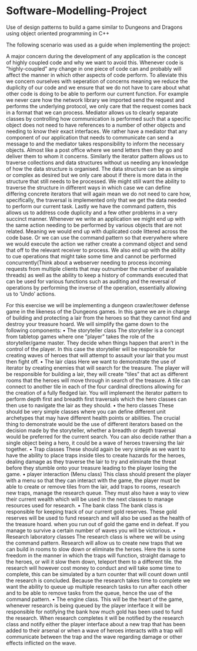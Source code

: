 # Software-Modelling-Project
Use of design patterns to build a game similar to Dungeons and Dragons using object oriented programming in C++

The following scenario was used as a guide when implementing the project: 

A major concern during the development of any application is the concept of highly coupled code and why
we want to avoid this. Whenever code is ”highly-coupled” any change in one piece of code can and probably
will affect the manner in which other aspects of code perform. To alleviate this we concern ourselves with
seperation of concerns meaning we reduce the duplicity of our code and we ensure that we do not have to care
about what other code is doing to be able to perform our current function. For example we never care how
the network library we imported send the request and performs the underlying protocol, we only care that the
request comes back in a format that we can process.
Mediator allows us to clearly separate classes by controlling how communication is performed such that a
specific object does not need to have references to a number of other objects and needing to know their exact
interfaces. We rather have a mediator that any component of our application that needs to communicate can
send a message to and the mediator takes responsibility to inform the necessary objects. Almost like a post
office where we send letters then they go and deliver them to whom it concerns.
Similarly the iterator pattern allows us to traverse collections and data structures without us needing any
knowledge of how the data structure is organised. The data structure can be as simple or complex as desired
but we only care about if there is more data in the structure that still needs to be processed. We might
still want the ability to traverse the structure in different ways in which case we can define differing concrete
iterators that will again mean we do not need to care how, specifically, the traversal is implemented only that
we get the data needed to perform our current task.
Lastly we have the command pattern, this allows us to address code duplicity and a few other problems in a
very succinct manner. Whenever we write an application we might end up with the same action needing to
be performed by various objects that are not related. Meaning we would end up with duplicated code littered
across the code base. Or we can use the command pattern so that everywhere where we would execute the
action we rather create a command object and send that off to the relevant receiver to process. We also end
up with the ability to cue operations that might take some time and cannot be performed concurrently(Think
about a webserver needing to process incoming requests from multiple clients that may outnumber the number
of available threads) as well as the ability to keep a history of commands executed that can be used for various
functions such as auditing and the reversal of operations by performing the inverse of the operation, essentially
allowing us to ’Undo’ actions.

For this exercise we will be implementing a dungeon crawler/tower defense game in the likeness of the Dungeons
games. In this game we are in charge of building and protecting a lair from the heroes so that they cannot
find and destroy your treasure hoard. We will simplify the game down to the following components:
• The storyteller class
The storyteller is a concept from tabletop games where one ”player” takes the role of the storyteller/game
master. They decide when things happen that aren’t in the control of the player. In this case the
storyteller will be responsible for creating waves of heroes that will attempt to assault your lair that you
must then fight off.
• The lair class
Here we want to demonstrate the use of iterator by creating enemies that will search for the treasure.
The player will be responsible for building a lair, they will create ”tiles” that act as different rooms that
the heroes will move through in search of the treasure. A tile can connect to another tile in each of the
four cardinal directions allowing for the creation of a fully fledged lair. You will implement the iterator
pattern to perform depth first and breadth first traversals which the hero classes can then use to navigate
the lair as they should.
• the hero classes
These should be very simple classes where you can define different unit archetypes that may have different
health points or abilities. The crucial thing to demonstrate would be the use of different iterators based
on the decision made by the storyteller, whether a breadth or depth traversal would be preferred for the
current search. You can also decide rather than a single object being a hero, it could be a wave of heroes
traversing the lair together.
• Trap classes
These should again be very simple as we want to have the ability to place traps inside tiles to create
hazards for the heroes, dealing damage as they traverse the lair to try and eliminate the threat before
they stumble onto your treasure leading to the player losing the game.
• player interaction (Menu class)
This class should present the player with a menu so that they can interact with the game, the player
must be able to create or remove tiles from the lair, add traps to rooms, research new traps, manage the
research queue. They must also have a way to view their current wealth which will be used in the next
classes to manage resources used for research.
• The bank class
The bank class is responsible for keeping track of our current gold reserves. These gold reserves will be
used to fund research and will also be used as the health of the treasure hoard. when you run out of gold
the game end in defeat. If you manage to survive a certain number of waves you will be victorious.
• Research laboratory classes
The research class is where we will be using the command pattern. Research will allow us to create new
traps that we can build in rooms to slow down or eliminate the heroes. Here the is some freedom in
the manner in which the traps will function, straight damage to the heroes, or will it slow them down,
teleport them to a different tile. the research will however cost money to conduct and will take some time
to complete, this can be simulated by a turn counter that will count down until the research is concluded.
Because the research takes time to complete we want the ability to queue up multiple research tasks
to run after each other and to be able to remove tasks from the queue, hence the use of the command
pattern.
• The engine class.
This will be the heart of the game, whenever research is being queued by the player interface it will be
responsible for notifying the bank how much gold has been used to fund the research. When research
completes it will be notified by the research class and notify either the player interface about a new trap
that has been added to their arsenal or when a wave of heroes interacts with a trap will communicate
between the trap and the wave regarding damage or other effects inflicted on the wave.
